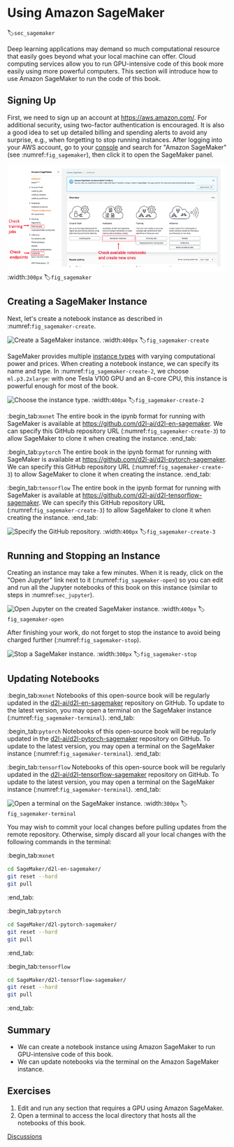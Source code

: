 # Using Amazon SageMaker
:label:`sec_sagemaker`

Deep learning applications
may demand so much computational resource
that easily goes beyond
what your local machine can offer.
Cloud computing services
allow you to 
run GPU-intensive code of this book
more easily
using more powerful computers.
This section will introduce 
how to use Amazon SageMaker
to run the code of this book.

## Signing Up

First, we need to sign up an account at https://aws.amazon.com/.
For additional security,
using two-factor authentication 
is encouraged.
It is also a good idea to
set up detailed billing and spending alerts to
avoid any surprise,
e.g., 
when forgetting to stop running instances.
After logging into your AWS account, 
go to your [console](http://console.aws.amazon.com/) and search for "Amazon SageMaker" (see :numref:`fig_sagemaker`), 
then click it to open the SageMaker panel.

![Search for and open the SageMaker panel.](../img/sagemaker.png)
:width:`300px`
:label:`fig_sagemaker`

## Creating a SageMaker Instance

Next, let's create a notebook instance as described in :numref:`fig_sagemaker-create`.

![Create a SageMaker instance.](../img/sagemaker-create.png)
:width:`400px`
:label:`fig_sagemaker-create`

SageMaker provides multiple [instance types](https://aws.amazon.com/sagemaker/pricing/instance-types/) with varying computational power and prices.
When creating a notebook instance,
we can specify its name and type.
In :numref:`fig_sagemaker-create-2`, we choose `ml.p3.2xlarge`: with one Tesla V100 GPU and an 8-core CPU, this instance is powerful enough for most of the book.

![Choose the instance type.](../img/sagemaker-create-2.png)
:width:`400px`
:label:`fig_sagemaker-create-2`

:begin_tab:`mxnet`
The entire book in the ipynb format for running with SageMaker is available at https://github.com/d2l-ai/d2l-en-sagemaker. We can specify this GitHub repository URL (:numref:`fig_sagemaker-create-3`) to allow SageMaker to clone it when creating the instance.
:end_tab:

:begin_tab:`pytorch`
The entire book in the ipynb format for running with SageMaker is available at https://github.com/d2l-ai/d2l-pytorch-sagemaker. We can specify this GitHub repository URL (:numref:`fig_sagemaker-create-3`) to allow SageMaker to clone it when creating the instance.
:end_tab:

:begin_tab:`tensorflow`
The entire book in the ipynb format for running with SageMaker is available at https://github.com/d2l-ai/d2l-tensorflow-sagemaker. We can specify this GitHub repository URL (:numref:`fig_sagemaker-create-3`) to allow SageMaker to clone it when creating the instance.
:end_tab:

![Specify the GitHub repository.](../img/sagemaker-create-3.png)
:width:`400px`
:label:`fig_sagemaker-create-3`

## Running and Stopping an Instance

Creating an instance
may take a few minutes.
When it is ready,
click on the "Open Jupyter" link next to it (:numref:`fig_sagemaker-open`) so you can
edit and run all the Jupyter notebooks
of this book on this instance
(similar to steps in :numref:`sec_jupyter`).

![Open Jupyter on the created SageMaker instance.](../img/sagemaker-open.png)
:width:`400px`
:label:`fig_sagemaker-open`


After finishing your work,
do not forget to stop the instance to avoid 
being charged further (:numref:`fig_sagemaker-stop`).

![Stop a SageMaker instance.](../img/sagemaker-stop.png)
:width:`300px`
:label:`fig_sagemaker-stop`

## Updating Notebooks

:begin_tab:`mxnet`
Notebooks of this open-source book will be regularly updated in the [d2l-ai/d2l-en-sagemaker](https://github.com/d2l-ai/d2l-en-sagemaker) repository
on GitHub.
To update to the latest version,
you may open a terminal on the SageMaker instance (:numref:`fig_sagemaker-terminal`).
:end_tab:

:begin_tab:`pytorch`
Notebooks of this open-source book will be regularly updated in the [d2l-ai/d2l-pytorch-sagemaker](https://github.com/d2l-ai/d2l-pytorch-sagemaker) repository
on GitHub.
To update to the latest version,
you may open a terminal on the SageMaker instance (:numref:`fig_sagemaker-terminal`).
:end_tab:


:begin_tab:`tensorflow`
Notebooks of this open-source book will be regularly updated in the [d2l-ai/d2l-tensorflow-sagemaker](https://github.com/d2l-ai/d2l-tensorflow-sagemaker) repository
on GitHub.
To update to the latest version,
you may open a terminal on the SageMaker instance (:numref:`fig_sagemaker-terminal`).
:end_tab:


![Open a terminal on the SageMaker instance.](../img/sagemaker-terminal.png)
:width:`300px`
:label:`fig_sagemaker-terminal`

You may wish to commit your local changes before pulling updates from the remote repository. 
Otherwise, simply discard all your local changes
with the following commands in the terminal:

:begin_tab:`mxnet`

```bash
cd SageMaker/d2l-en-sagemaker/
git reset --hard
git pull
```


:end_tab:

:begin_tab:`pytorch`

```bash
cd SageMaker/d2l-pytorch-sagemaker/
git reset --hard
git pull
```


:end_tab:

:begin_tab:`tensorflow`

```bash
cd SageMaker/d2l-tensorflow-sagemaker/
git reset --hard
git pull
```


:end_tab:

## Summary

* We can create a notebook instance using Amazon SageMaker to run GPU-intensive code of this book.
* We can update notebooks via the terminal on the Amazon SageMaker instance.


## Exercises


1. Edit and run any section that requires a GPU using Amazon SageMaker.
1. Open a terminal to access the local directory that hosts all the notebooks of this book.


[Discussions](https://discuss.d2l.ai/t/422)
